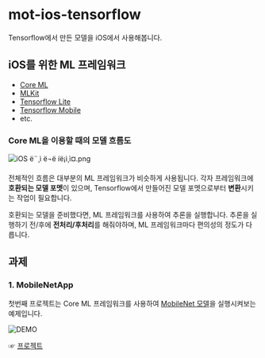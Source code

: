 # mot-ios-tensorflow

Tensorflow에서 만든 모델을 iOS에서 사용해봅니다. 

## iOS를 위한 ML 프레임워크

- [Core ML](https://developer.apple.com/documentation/coreml)
- [MLKit](https://developers.google.com/ml-kit/)
- [Tensorflow Lite](https://www.tensorflow.org/mobile/tflite/)
- [Tensorflow Mobile](https://www.tensorflow.org/mobile/)
- etc.

### Core ML을 이용할 때의 모델 흐름도

![iOS ë¨¸ì ë¬ë íë¡ì¸ì¤.png](https://github.com/MachineLearningOfThings/mot-ios-tensorflow/blob/master/Resource/iOS%20%EB%A8%B8%EC%8B%A0%EB%9F%AC%EB%8B%9D%20%ED%94%84%EB%A1%9C%EC%84%B8%EC%8A%A4.png?raw=true)

전체적인 흐름은 대부분의 ML 프레임워크가 비슷하게 사용됩니다. 각자 프레임워크에 **호환되는 모델 포멧**이 있으며, Tensorflow에서 만들어진 모델 포멧으로부터 **변환**시키는 작업이 필요합니다. 

호환되는 모델을 준비했다면, ML 프레임워크를 사용하여 추론을 실행합니다. 추론을 실행하기 전/후에 **전처리/후처리**를 해줘야하며, ML 프레임워크마다 편의성의 정도가 다릅니다.

## 과제

### 1. MobileNetApp

첫번째 프로젝트는 Core ML 프레임워크를 사용하여 [MobileNet 모델](https://developer.apple.com/kr/machine-learning/)을 실행시켜보는 예제입니다. 

![DEMO](https://github.com/tucan9389/mot-ios-tensorflow/blob/master/demo/MobileNetApp_test001.gif?raw=true)

☞ [프로젝트](https://github.com/tucan9389/mot-ios-tensorflow/tree/master/MobileNetApp)
